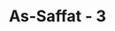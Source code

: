 ---
title: "As-Saffat - 3"
no: 3
arabic_no: ٣
ayah: فَالتّٰلِيٰتِ ذِكْرًاۙ
translation: "demi (rombongan) yang membacakan peringatan,"
tafsir: "Allah bersumpah dengan menyebutkan malaikat yang senantiasa membacakan zikir atau ayat-ayat-Nya. Pernyataan ini berarti bahwa Al-Qur'an diturunkan kepada Nabi Muhammad adalah dengan perantaraan malaikat. Demikian pula wahyu Allah yang diturunkan kepada para rasul sebelum Nabi Muhammad, juga disampaikan dengan perantaraan malaikat."
---